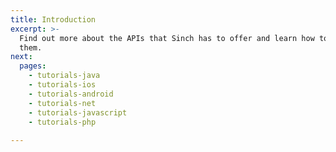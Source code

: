 ```yaml
---
title: Introduction
excerpt: >-
  Find out more about the APIs that Sinch has to offer and learn how to use
  them.
next:
  pages:
    - tutorials-java
    - tutorials-ios
    - tutorials-android
    - tutorials-net
    - tutorials-javascript
    - tutorials-php
    
---
```


